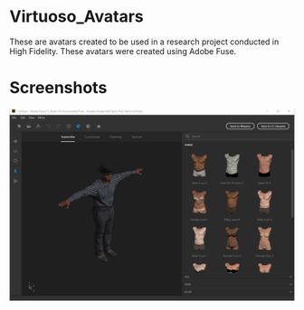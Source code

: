 # Virtuoso_Avatars


These are avatars created to be used in a research project conducted in High Fidelity. These avatars were created using Adobe Fuse.

# Screenshots
![Screenshot](/a3.JPG)

